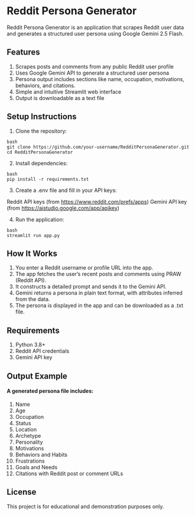 # Reddit Persona Generator

Reddit Persona Generator is an application that scrapes Reddit user data and generates a structured user persona using Google Gemini 2.5 Flash.

## Features

1. Scrapes posts and comments from any public Reddit user profile
2. Uses Google Gemini API to generate a structured user persona
3. Persona output includes sections like name, occupation, motivations, behaviors, and citations.
4. Simple and intuitive Streamlit web interface
5. Output is downloadable as a text file

## Setup Instructions

1. Clone the repository:

```
bash
git clone https://github.com/your-username/RedditPersonaGenerator.git
cd RedditPersonaGenerator
```

2. Install dependencies:

```
bash
pip install -r requirements.txt
```

3. Create a .env file and fill in your API keys:

Reddit API keys (from https://www.reddit.com/prefs/apps)
Gemini API key (from https://aistudio.google.com/app/apikey)

4. Run the application:

```
bash
streamlit run app.py
```

## How It Works

1. You enter a Reddit username or profile URL into the app.
2. The app fetches the user’s recent posts and comments using PRAW (Reddit API).
3. It constructs a detailed prompt and sends it to the Gemini API.
4. Gemini returns a persona in plain text format, with attributes inferred from the data.
5. The persona is displayed in the app and can be downloaded as a .txt file.


## Requirements

1. Python 3.8+
2. Reddit API credentials
3. Gemini API key

## Output Example

#### A generated persona file includes:

1. Name
2. Age
3. Occupation
4. Status
5. Location
6. Archetype
7. Personality
8. Motivations
9. Behaviors and Habits
10. Frustrations
11. Goals and Needs
12. Citations with Reddit post or comment URLs

## License
This project is for educational and demonstration purposes only.
